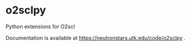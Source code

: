 # o2sclpy
Python extensions for O2scl

Documentation is available at https://neutronstars.utk.edu/code/o2sclpy .
